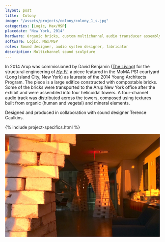 ```yaml
---
layout: post
title:  Colony
image: "/assets/projects/colony/colony_1_s.jpg"
categories: [Logic, Max/MSP]
placedate: "New York, 2014"
hardware: Organic bricks, custom multichannel audio transducer assembly, computer
software: Logic, Max/MSP
roles: Sound designer, audio system designer, fabricator
description: Multichannel sound sculpture
---
```

<div class="project-narrative">
<p>In 2014 Arup was commissioned by David Benjamin (<a href="http://www.thelivingnewyork.com/">The Living</a>) for the structural engineering of <span style="font-style: italic;"><a href="https://www.arup.com/news-and-events/hyfi-reinvents-the-brick">Hy-Fi</a></span>, a piece featured in the MoMA PS1 courtyard (Long Island City, New York) as laureate of the 2014 Young Architects Program. The piece is a large edifice constructed with compostable bricks. Some of the bricks were transported to the Arup New York office after the exhibit and were assembled into four helicoidal towers. A four-channel audio track was distributed across the towers, composed using textures built from organic (human and vegetal) and mineral elements.</p>

<p>Designed and produced in collaboration with sound designer Terence Caulkins.</p>
</div>

{% include project-specifics.html %}

<div class="project-media">
<p><img src="/assets/projects/colony/colony_1.jpg"></p>
</div>